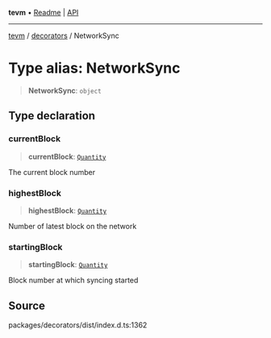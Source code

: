 **tevm** • [Readme](../../README.md) \| [API](../../modules.md)

***

[tevm](../../README.md) / [decorators](../README.md) / NetworkSync

# Type alias: NetworkSync

> **NetworkSync**: `object`

## Type declaration

### currentBlock

> **currentBlock**: [`Quantity`](Quantity.md)

The current block number

### highestBlock

> **highestBlock**: [`Quantity`](Quantity.md)

Number of latest block on the network

### startingBlock

> **startingBlock**: [`Quantity`](Quantity.md)

Block number at which syncing started

## Source

packages/decorators/dist/index.d.ts:1362
